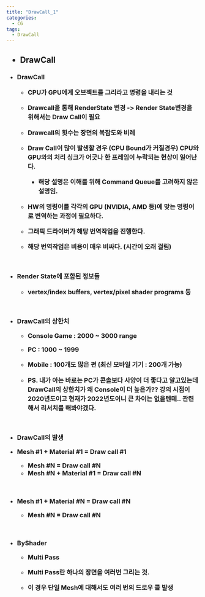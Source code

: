 ```yaml
---
title: "DrawCall_1"
categories:
  - CG
tags:
  - DrawCall
---
```


<h2>

- DrawCall

</h2>

<h3>

- DrawCall

	- CPU가 GPU에게 오브젝트를 그리라고 명령을 내리는 것

	- Drawcall을 통해 RenderState 변경 -> Render State변경을 위해서는 Draw Call이 필요

	- Drawcall의 횟수는 장면의 복잡도와 비례

	- Draw Call이 많이 발생할 경우 (CPU Bound가 커질경우) CPU와 GPU와의 처리 싱크가 어긋나 한 프레임이 누락되는 현상이 일어난다.

		- 해당 설명은 이해를 위해 Command Queue를 고려하지 않은 설명임.

	- HW의 명령어를 각각의 GPU (NVIDIA, AMD 등)에 맞는 명령어로 변역하는 과정이 필요하다.

	- 그래픽 드라이버가 해당 번역작업을 진행한다.

	- 해당 번역작업은 비용이 매우 비싸다. (시간이 오래 걸림)

<br>

- Render State에 포함된 정보들
  
	- vertex/index buffers, vertex/pixel shader programs 등
		 
<br>

- DrawCall의 상한치

	- Console Game : 2000 ~ 3000 range

	- PC : 1000 ~ 1999

	- Mobile : 100개도 많은 편 (최신 모바일 기기 : 200개 가능)

	- PS. 내가 아는 바로는 PC가 콘솔보다 사양이 더 좋다고 알고있는데 DrawCall의 상한치가 왜 Console이 더 높은가?? 강의 시점이 2020년도이고 현재가 2022년도이니 큰 차이는 없을텐데.. 관련해서 리서치를 해봐야겠다.

<br>

- DrawCall의 발생 
  
- Mesh #1 + Material #1 = Draw call #1
  
  - Mesh #N = Draw call #N
  - Mesh #N + Material #1 = Draw call #N

<br>

- Mesh #1 + Material #N = Draw call #N

	- Mesh #N = Draw call #N

<br>

- ByShader

	- Multi Pass

	- Multi Pass란 하나의 장면을 여러번 그리는 것.

	- 이 경우 단일 Mesh에 대해서도 여러 번의 드로우 콜 발생
  